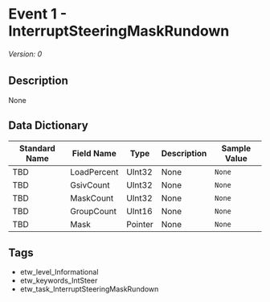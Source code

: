 # Event 1 - InterruptSteeringMaskRundown
###### Version: 0

## Description
None

## Data Dictionary
|Standard Name|Field Name|Type|Description|Sample Value|
|---|---|---|---|---|
|TBD|LoadPercent|UInt32|None|`None`|
|TBD|GsivCount|UInt32|None|`None`|
|TBD|MaskCount|UInt32|None|`None`|
|TBD|GroupCount|UInt16|None|`None`|
|TBD|Mask|Pointer|None|`None`|

## Tags
* etw_level_Informational
* etw_keywords_IntSteer
* etw_task_InterruptSteeringMaskRundown
